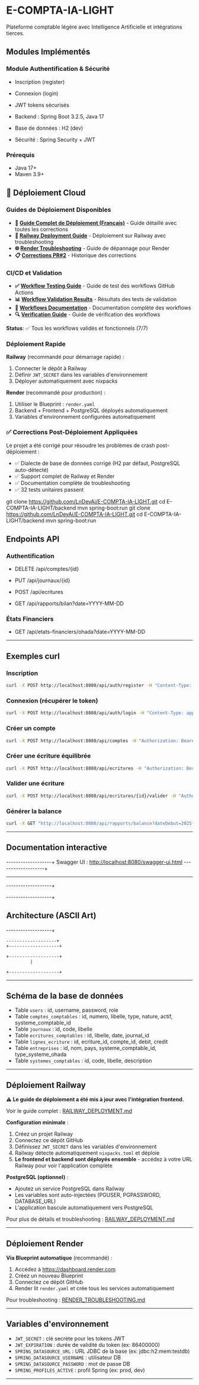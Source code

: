 # E-COMPTA-IA-LIGHT

Plateforme comptable légère avec Intelligence Artificielle et intégrations tierces.

## Modules Implémentés

### Module Authentification & Sécurité
- Inscription (register)
- Connexion (login)
- JWT tokens sécurisés

- Backend : Spring Boot 3.2.5, Java 17
- Base de données : H2 (dev)
- Sécurité : Spring Security + JWT

### Prérequis
- Java 17+
- Maven 3.9+

## 🚀 Déploiement Cloud

### Guides de Déploiement Disponibles

- **📘 [Guide Complet de Déploiement (Français)](GUIDE_DEPLOIEMENT_CORRECTIONS.md)** - Guide détaillé avec toutes les corrections
- **🔧 [Railway Deployment Guide](RAILWAY_DEPLOYMENT.md)** - Déploiement sur Railway avec troubleshooting
- **🌐 [Render Troubleshooting](RENDER_TROUBLESHOOTING.md)** - Guide de dépannage pour Render
- **📋 [Corrections PR#2](CORRECTIONS_PR2.md)** - Historique des corrections

### CI/CD et Validation

- **✅ [Workflow Testing Guide](WORKFLOW_TESTING_GUIDE.md)** - Guide de test des workflows GitHub Actions
- **📊 [Workflow Validation Results](WORKFLOW_VALIDATION_RESULTS.md)** - Résultats des tests de validation
- **📖 [Workflows Documentation](WORKFLOWS_README.md)** - Documentation complète des workflows
- **🔍 [Verification Guide](VERIFICATION_WORKFLOWS.md)** - Guide de vérification des workflows

**Status**: ✅ Tous les workflows validés et fonctionnels (7/7)

### Déploiement Rapide

**Railway** (recommandé pour démarrage rapide) :
1. Connecter le dépôt à Railway
2. Définir `JWT_SECRET` dans les variables d'environnement
3. Déployer automatiquement avec nixpacks

**Render** (recommandé pour production) :
1. Utiliser le Blueprint : `render.yaml`
2. Backend + Frontend + PostgreSQL déployés automatiquement
3. Variables d'environnement configurées automatiquement

### ✅ Corrections Post-Déploiement Appliquées

Le projet a été corrigé pour résoudre les problèmes de crash post-déploiement :
- ✅ Dialecte de base de données corrigé (H2 par défaut, PostgreSQL auto-détecté)
- ✅ Support complet de Railway et Render
- ✅ Documentation complète de troubleshooting
- ✅ 32 tests unitaires passent


git clone https://github.com/LnDevAi/E-COMPTA-IA-LIGHT.git
cd E-COMPTA-IA-LIGHT/backend
mvn spring-boot:run
git clone https://github.com/LnDevAi/E-COMPTA-IA-LIGHT.git
cd E-COMPTA-IA-LIGHT/backend
mvn spring-boot:run



## Endpoints API

### Authentification



- DELETE /api/comptes/{id}

- PUT /api/journaux/{id}

- POST /api/ecritures



- GET /api/rapports/bilan?date=YYYY-MM-DD

### États Financiers
- GET /api/etats-financiers/ohada?date=YYYY-MM-DD

---

## Exemples curl


### Inscription
```bash
curl -X POST http://localhost:8080/api/auth/register -H "Content-Type: application/json" -d '{"username":"admin","password":"admin123","role":"ADMIN"}'
```


### Connexion (récupérer le token)
```bash
curl -X POST http://localhost:8080/api/auth/login -H "Content-Type: application/json" -d '{"username":"admin","password":"admin123"}'
```


### Créer un compte
```bash
curl -X POST http://localhost:8080/api/comptes -H "Authorization: Bearer {token}" -H "Content-Type: application/json" -d '{"numero":"6000","libelle":"Achats","type":"ACTIF","nature":"DEBIT"}'
```


### Créer une écriture équilibrée
```bash
curl -X POST http://localhost:8080/api/ecritures -H "Authorization: Bearer {token}" -H "Content-Type: application/json" -d '{"libelle":"Achat marchandises","date":"2025-10-01","journalCode":"AC","lignes":[{"compte":"6000","debit":50000,"credit":0},{"compte":"401","debit":0,"credit":50000}]}'
```


### Valider une écriture
```bash
curl -X POST http://localhost:8080/api/ecritures/{id}/valider -H "Authorization: Bearer {token}"
```

### Générer la balance
```bash
curl -X GET "http://localhost:8080/api/rapports/balance?dateDebut=2025-01-01&dateFin=2025-12-31" -H "Authorization: Bearer {token}"
```

---

## Documentation interactive

-------------------+
Swagger UI : [http://localhost:8080/swagger-ui.html](http://localhost:8080/swagger-ui.html)
-------------------+

---
-------------------+

-------------------+
## Architecture (ASCII Art)

-------------------+
```
-------------------+
+-------------------+

+-------------------+
		 |

+-------------------+
```

---

## Schéma de la base de données
- Table `users` : id, username, password, role
- Table `comptes_comptables` : id, numero, libelle, type, nature, actif, systeme_comptable_id
- Table `journaux` : id, code, libelle
- Table `ecritures_comptables` : id, libelle, date, journal_id
- Table `lignes_ecriture` : id, ecriture_id, compte_id, debit, credit
- Table `entreprises` : id, nom, pays, systeme_comptable_id, type_systeme_ohada
- Table `systemes_comptables` : id, code, libelle, description

---

## Déploiement Railway

**⚠️ Le guide de déploiement a été mis à jour avec l'intégration frontend.**

Voir le guide complet : [RAILWAY_DEPLOYMENT.md](RAILWAY_DEPLOYMENT.md)

**Configuration minimale** :
1. Créez un projet Railway
2. Connectez ce dépôt GitHub
3. Définissez `JWT_SECRET` dans les variables d'environnement
4. Railway détecte automatiquement `nixpacks.toml` et déploie
5. **Le frontend et backend sont déployés ensemble** - accédez à votre URL Railway pour voir l'application complète

**PostgreSQL (optionnel)** :
- Ajoutez un service PostgreSQL dans Railway
- Les variables sont auto-injectées (PGUSER, PGPASSWORD, DATABASE_URL)
- L'application bascule automatiquement vers PostgreSQL

Pour plus de détails et troubleshooting : [RAILWAY_DEPLOYMENT.md](RAILWAY_DEPLOYMENT.md)

---

## Déploiement Render

**Via Blueprint automatique** (recommandé) :
1. Accédez à https://dashboard.render.com
2. Créez un nouveau Blueprint
3. Connectez ce dépôt GitHub
4. Render lit `render.yaml` et crée tous les services automatiquement

Pour troubleshooting : [RENDER_TROUBLESHOOTING.md](RENDER_TROUBLESHOOTING.md)

---

## Variables d'environnement

- `JWT_SECRET` : clé secrète pour les tokens JWT
- `JWT_EXPIRATION` : durée de validité du token (ex: 86400000)
- `SPRING_DATASOURCE_URL` : URL JDBC de la base (ex: jdbc:h2:mem:testdb)
- `SPRING_DATASOURCE_USERNAME` : utilisateur DB
- `SPRING_DATASOURCE_PASSWORD` : mot de passe DB
- `SPRING_PROFILES_ACTIVE` : profil Spring (ex: prod, dev)

---
